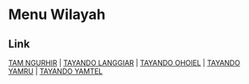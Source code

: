 # Menu Wilayah

## Link

[TAM NGURHIR](https://github.com/gigit-pemilu/pemilu-2024-81-maluku/tree/main/pileg-dpr/hitung-suara/sub/81-maluku/sub/72-kota-tual/sub/03-tayando-tam/sub/2001-tam-ngurhir)
 | 
[TAYANDO LANGGIAR](https://github.com/gigit-pemilu/pemilu-2024-81-maluku/tree/main/pileg-dpr/hitung-suara/sub/81-maluku/sub/72-kota-tual/sub/03-tayando-tam/sub/2002-tayando-langgiar)
 | 
[TAYANDO OHOIEL](https://github.com/gigit-pemilu/pemilu-2024-81-maluku/tree/main/pileg-dpr/hitung-suara/sub/81-maluku/sub/72-kota-tual/sub/03-tayando-tam/sub/2004-tayando-ohoiel)
 | 
[TAYANDO YAMRU](https://github.com/gigit-pemilu/pemilu-2024-81-maluku/tree/main/pileg-dpr/hitung-suara/sub/81-maluku/sub/72-kota-tual/sub/03-tayando-tam/sub/2005-tayando-yamru)
 | 
[TAYANDO YAMTEL](https://github.com/gigit-pemilu/pemilu-2024-81-maluku/tree/main/pileg-dpr/hitung-suara/sub/81-maluku/sub/72-kota-tual/sub/03-tayando-tam/sub/2003-tayando-yamtel)

